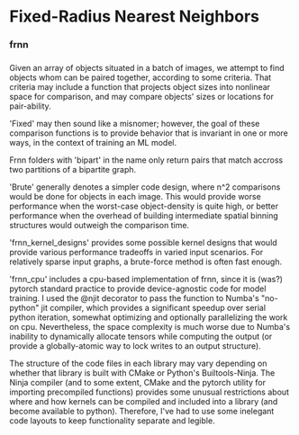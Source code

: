 # Fixed-Radius Nearest Neighbors
### frnn
###

Given an array of objects situated in a batch of images, we attempt to find objects whom can be paired together, according to some criteria. That criteria may include a function that projects object sizes into nonlinear space for comparison, and may compare objects' sizes or locations for pair-ability. 

'Fixed' may then sound like a misnomer; however, the goal of these comparison functions is to provide behavior that is invariant in one or more ways, in the context of training an ML model. 

Frnn folders with 'bipart' in the name only return pairs that match accross two partitions of a bipartite graph.

'Brute' generally denotes a simpler code design, where n^2 comparisons would be done for objects in each image. This would provide worse performance when the worst-case object-density is quite high, or better performance when the overhead of building intermediate spatial binning structures would outweigh the comparison time.

'frnn_kernel_designs' provides some possible kernel designs that would provide various performance tradeoffs in varied input scenarios. For relatively sparse input graphs, a brute-force method is often fast enough.

'frnn_cpu' includes a cpu-based implementation of frnn, since it is (was?) pytorch standard practice to provide device-agnostic code for model training. I used the @njit decorator to pass the function to Numba's "no-python" jit compiler, which provides a significant speedup over serial python iteration, somewhat optimizing and optionally parallelizing the work on cpu. Nevertheless, the space complexity is much worse due to Numba's inability to dynamically allocate tensors while computing the output (or provide a globally-atomic way to lock writes to an output structure). 

The structure of the code files in each library may vary depending on whether that library is built with CMake or Python's Builtools-Ninja. The Ninja compiler (and to some extent, CMake and the pytorch utility for importing precompiled functions) provides some unusual restrictions about where and how kernels can be compiled and included into a library (and become available to python). Therefore, I've had to use some inelegant code layouts to keep functionality separate and legible.  